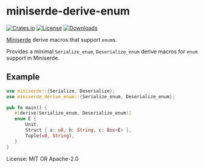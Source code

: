 # miniserde-derive-enum

[![Crates.io](https://img.shields.io/crates/v/miniserde-derive-enum)](https://crates.io/crates/miniserde-derive-enum)
[![License](https://img.shields.io/crates/l/miniserde-derive-enum)](https://crates.io/crates/miniserde-derive-enum)
[![Downloads](https://img.shields.io/crates/d/miniserde-derive-enum)](https://crates.io/crates/miniserde-derive-enum)

[Miniserde](https://github.com/dtolnay/miniserde) derive macros that support `enum`s.

Provides a minimal `Serialize_enum`, `Deserialize_enum` derive macros
for `enum` support in Miniserde.

## Example
```rust
use miniserde::{Serialize, Deserialize};
use miniserde_derive_enum::{Serialize_enum, Deserialize_enum};

pub fn main() {
   #[derive(Serialize_enum, Deserialize_enum)]
   enum E {
       Unit,
       Struct { a: u8, b: String, c: Box<E> },
       Tuple(u8, String),
   }
}
```

License: MIT OR Apache-2.0
